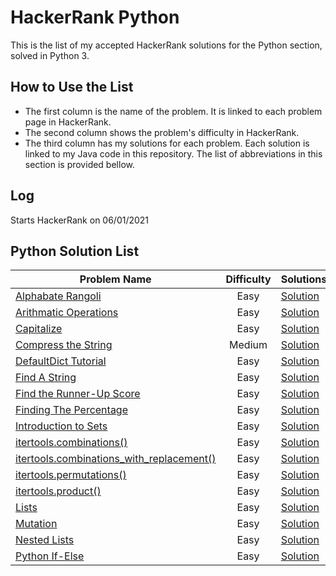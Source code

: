 # HackerRank Python

This is the list of my accepted HackerRank solutions for the Python section, solved in Python 3. 

## How to Use the List

+ The first column is the name of the problem. It is linked to each problem page in HackerRank.
+ The second column shows the problem's difficulty in HackerRank.<br/>
+ The third column has my solutions for each problem. Each solution is linked to my Java code in this repository. The list of abbreviations in this section is provided bellow.



## Log

Starts HackerRank on 06/01/2021

## Python Solution List

| Problem Name | Difficulty | Solutions |
| --- | :---: | --- |
| [Alphabate Rangoli](https://www.hackerrank.com/challenges/alphabet-rangoli/problem) | Easy | [Solution](https://github.com/DarkSoul231/HackeRank-Problem-Solutions/blob/main/HackerRank%20Python/Alphabate%20Rangoli.txt) |
| [Arithmatic Operations](https://www.hackerrank.com/challenges/python-arithmetic-operators/problem) | Easy | [Solution](https://github.com/DarkSoul231/HackeRank-Problem-Solutions/blob/main/HackerRank%20Python/Arithmatic%20Operations.txt) |
| [Capitalize](https://www.hackerrank.com/challenges/capitalize/problem) | Easy | [Solution](https://github.com/DarkSoul231/HackeRank-Problem-Solutions/blob/main/HackerRank%20Python/Capitalize.txt) |
| [Compress the String](https://www.hackerrank.com/challenges/compress-the-string/problem) | Medium | [Solution](https://github.com/DarkSoul231/HackeRank-Problem-Solutions/blob/main/HackerRank%20Python/Compress%20the%20String!.txt) |
| [DefaultDict Tutorial](https://www.hackerrank.com/challenges/defaultdict-tutorial/problem) | Easy | [Solution](https://github.com/DarkSoul231/HackeRank-Problem-Solutions/blob/main/HackerRank%20Python/DefaultDict%20Tutorial.txt) |
| [Find A String](https://www.hackerrank.com/challenges/find-a-string/problem) | Easy | [Solution](https://github.com/DarkSoul231/HackeRank-Problem-Solutions/blob/main/HackerRank%20Python/Find%20a%20String.txt) |
| [Find the Runner-Up Score](https://www.hackerrank.com/challenges/find-second-maximum-number-in-a-list/problem) | Easy | [Solution](https://github.com/DarkSoul231/HackeRank-Problem-Solutions/blob/main/HackerRank%20Python/Find%20Runner%20Up.txt) |
| [Finding The Percentage](https://www.hackerrank.com/challenges/finding-the-percentage/problem) | Easy | [Solution](https://github.com/DarkSoul231/HackeRank-Problem-Solutions/blob/main/HackerRank%20Python/Finding%20the%20percentage.txt) |
| [Introduction to Sets](https://www.hackerrank.com/challenges/py-introduction-to-sets/problem) | Easy | [Solution](https://github.com/DarkSoul231/HackeRank-Problem-Solutions/blob/main/HackerRank%20Python/Introduction%20To%20Sets.txt) |
| [itertools.combinations()](https://www.hackerrank.com/challenges/itertools-combinations/problem) | Easy | [Solution](https://github.com/DarkSoul231/HackeRank-Problem-Solutions/blob/main/HackerRank%20Python/itertools.combinations().txt) |
| [itertools.combinations_with_replacement()](https://www.hackerrank.com/challenges/itertools-combinations-with-replacement/problem) | Easy | [Solution](https://github.com/DarkSoul231/HackeRank-Problem-Solutions/blob/main/HackerRank%20Python/itertools.combinations_with_replacement().txt) |
| [itertools.permutations()](https://www.hackerrank.com/challenges/itertools-permutations/problem) | Easy | [Solution](https://github.com/DarkSoul231/HackeRank-Problem-Solutions/blob/main/HackerRank%20Python/itertools.permutations().txt) |
| [itertools.product()](https://www.hackerrank.com/challenges/itertools-product/problem) | Easy | [Solution](https://github.com/DarkSoul231/HackeRank-Problem-Solutions/blob/main/HackerRank%20Python/itertools.product().txt) |
| [Lists](https://www.hackerrank.com/challenges/python-lists/problem) | Easy | [Solution](https://github.com/DarkSoul231/HackeRank-Problem-Solutions/blob/main/HackerRank%20Python/Lists.txt) |
| [Mutation](https://www.hackerrank.com/challenges/python-mutations/problem) | Easy | [Solution](https://github.com/DarkSoul231/HackeRank-Problem-Solutions/blob/main/HackerRank%20Python/Mutation.txt) |
| [Nested Lists](https://www.hackerrank.com/challenges/nested-list/problem) | Easy | [Solution](https://github.com/DarkSoul231/HackeRank-Problem-Solutions/blob/main/HackerRank%20Python/Nested%20Lists.txt) |
| [Python If-Else](https://www.hackerrank.com/challenges/py-if-else/problem) | Easy | [Solution](https://github.com/DarkSoul231/HackeRank-Problem-Solutions/blob/main/HackerRank%20Python/Python%20If-Else.txt) | 
